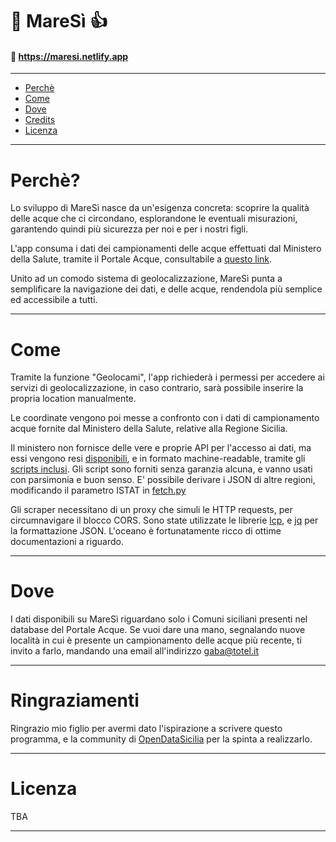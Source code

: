# 🐬 MareSì 👍
#### 🌊 https://maresi.netlify.app

---

- [Perchè](#perchè)
- [Come](#come)
- [Dove](#dove)
- [Credits](#ringraziamenti)
- [Licenza](#licenza)

---

# Perchè?

Lo sviluppo di MareSì nasce da un'esigenza concreta: scoprire la qualità delle acque che ci circondano, esplorandone le eventuali misurazioni, garantendo quindi più sicurezza per noi e per i nostri figli.

L'app consuma i dati dei campionamenti delle acque effettuati dal Ministero della Salute, tramite il Portale Acque, consultabile a [questo link](https://www.portaleacque.salute.gov.it/PortaleAcquePubblico/).

Unito ad un comodo sistema di geolocalizzazione, MareSì punta a semplificare la navigazione dei dati, e delle acque, rendendola più semplice ed accessibile a tutti.

---

# Come

Tramite la funzione "Geolocami", l'app richiederà i permessi per accedere ai servizi di geolocalizzazione, in caso contrario, sarà possibile inserire la propria location manualmente.

Le coordinate vengono poi messe a confronto con i dati di campionamento acque fornite dal Ministero della Salute, relative alla Regione Sicilia.

Il ministero non fornisce delle vere e proprie API per l'accesso ai dati, ma essi vengono resi [disponibili](https://github.com/gabacode/mareSi/tree/main/scripts/data), e in formato machine-readable, tramite gli [scripts inclusi](https://github.com/gabacode/mareSi/blob/main/scripts/). Gli script sono forniti senza garanzia alcuna, e vanno usati con parsimonia e buon senso. E' possibile derivare i JSON di altre regioni, modificando il parametro ISTAT in [fetch.py](https://github.com/gabacode/mareSi/blob/main/scripts/fetch.py)

Gli scraper necessitano di un proxy che simuli le HTTP requests, per circumnavigare il blocco CORS. Sono state utilizzate le librerie [lcp](https://www.npmjs.com/package/local-cors-proxy), e [jq](https://stedolan.github.io/jq/) per la formattazione JSON. L'oceano è fortunatamente ricco di ottime documentazioni a riguardo.

---

# Dove

I dati disponibili su MareSì riguardano solo i Comuni siciliani presenti nel database del Portale Acque. Se vuoi dare una mano, segnalando nuove località in cui è presente un campionamento delle acque più recente, ti invito a farlo, mandando una email all'indirizzo gaba@totel.it

---

# Ringraziamenti

Ringrazio mio figlio per avermi dato l'ispirazione a scrivere questo programma, e la community di [OpenDataSicilia](http://opendatasicilia.it/) per la spinta a realizzarlo.

---

# Licenza

TBA

---
